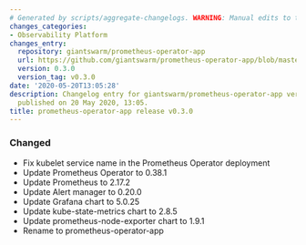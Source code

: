 ```yaml
---
# Generated by scripts/aggregate-changelogs. WARNING: Manual edits to this files will be overwritten.
changes_categories:
- Observability Platform
changes_entry:
  repository: giantswarm/prometheus-operator-app
  url: https://github.com/giantswarm/prometheus-operator-app/blob/master/CHANGELOG.md#030
  version: 0.3.0
  version_tag: v0.3.0
date: '2020-05-20T13:05:28'
description: Changelog entry for giantswarm/prometheus-operator-app version 0.3.0,
  published on 20 May 2020, 13:05.
title: prometheus-operator-app release v0.3.0
---
```


### Changed
- Fix kubelet service name in the Prometheus Operator deployment
- Update Prometheus Operator to 0.38.1
- Update Prometheus to 2.17.2
- Update Alert manager to 0.20.0
- Update Grafana chart to 5.0.25
- Update kube-state-metrics chart to 2.8.5
- Update prometheus-node-exporter chart to 1.9.1
- Rename to prometheus-operator-app
